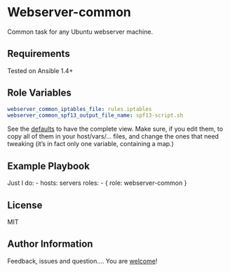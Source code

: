 Webserver-common
========

Common task for any  Ubuntu webserver machine.

Requirements
------------

Tested on Ansible 1.4+

Role Variables
--------------

```yaml
webserver_common_iptables_file: rules.iptables
webserver_common_spf13_output_file_name: spf13-script.sh
```

See the [defaults](defaults/main.yml) to have the complete view. Make sure, if you edit them, to copy all of them in your host/vars/... files, and change the ones that need tweaking (it’s in fact only one variable, containing a map.)


Example Playbook
-------------------------
 Just I do:
    - hosts: servers
      roles:
         - { role: webserver-common }

License
-------

MIT

Author Information
------------------

Feedback, issues and question....
You are [welcome](https://github.com/Copperfield/webserver-common/issues)!
